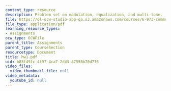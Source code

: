 ```yaml
---
content_type: resource
description: Problem set on modulation, equalization, and multi-tone.
file: https://ol-ocw-studio-app-qa.s3.amazonaws.com/courses/6-973-communication-system-design-spring-2006/b83f49fc4f974ca72d4347550b70d776_hw1.pdf
file_type: application/pdf
learning_resource_types:
- Assignments
ocw_type: OCWFile
parent_title: Assignments
parent_type: CourseSection
resourcetype: Document
title: hw1.pdf
uid: b83f49fc-4f97-4ca7-2d43-47550b70d776
video_files:
  video_thumbnail_file: null
video_metadata:
  youtube_id: null
---
```


